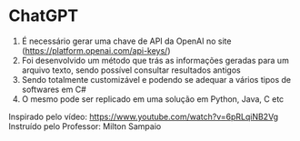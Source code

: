 # ChatGPT
1. É necessário gerar uma chave de API da OpenAI no site (https://platform.openai.com/api-keys/)
2. Foi desenvolvido um método que trás as informações geradas para um arquivo texto, sendo possível consultar resultados antigos
3. Sendo totalmente customizável e podendo se adequar a vários tipos de softwares em C#
4. O mesmo pode ser replicado em uma solução em Python, Java, C etc

Inspirado pelo vídeo: https://www.youtube.com/watch?v=6pRLqiNB2Vg
Instruído pelo Professor: Milton Sampaio
